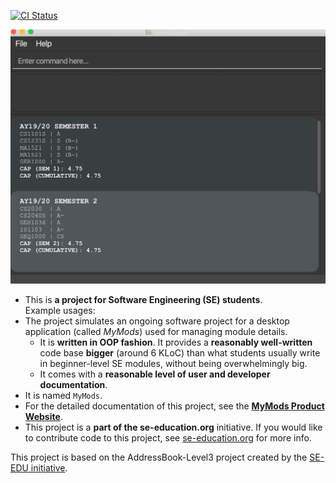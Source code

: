 [![CI Status](https://github.com/se-edu/addressbook-level3/workflows/Java%20CI/badge.svg)](https://github.com/AY2021S1-CS2103T-T17-1/tp/actions)

![Ui](images/Ui.png)

* This is **a project for Software Engineering (SE) students**.<br>
  Example usages:
* The project simulates an ongoing software project for a desktop application (called _MyMods_) used for managing module details.
  * It is **written in OOP fashion**. It provides a **reasonably well-written** code base **bigger** (around 6 KLoC) than what students usually write in beginner-level SE modules, without being overwhelmingly big.
  * It comes with a **reasonable level of user and developer documentation**.
* It is named `MyMods`.
* For the detailed documentation of this project, see the **[MyMods Product Website](https://ay2021s1-cs2103t-t17-1.github.io/tp/)**.
* This project is a **part of the se-education.org** initiative. If you would like to contribute code to this project, see [se-education.org](https://se-education.org#https://se-education.org/#contributing) for more info.

This project is based on the AddressBook-Level3 project created by the [SE-EDU initiative](https://se-education.org).
